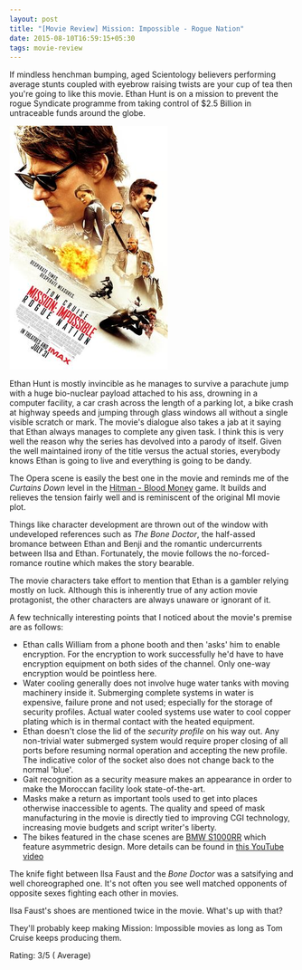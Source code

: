 ```yaml
---
layout: post
title: "[Movie Review] Mission: Impossible - Rogue Nation"
date: 2015-08-10T16:59:15+05:30
tags: movie-review
---
```


If mindless henchman bumping, aged Scientology believers performing average stunts coupled with eyebrow raising twists are your cup of tea then you're going to like this movie.
Ethan Hunt is on a mission to prevent the rogue Syndicate programme from taking control of $2.5 Billion in untraceable funds around the globe.

![Mission: Impossible - Rogue Nation (2015)](/img/movie-poster-mission-impossible-rogue-nation.jpg 'Mission: Impossible - Rogue Nation (2015)')

Ethan Hunt is mostly invincible as he manages to survive a parachute jump with a huge bio-nuclear payload attached to his ass, drowning in a computer facility, a car crash across the length of a parking lot, a bike crash at highway speeds and jumping through glass windows all without a single visible scratch or mark.
The movie's dialogue also takes a jab at it saying that Ethan always manages to complete any given task.
I think this is very well the reason why the series has devolved into a parody of itself.
Given the well maintained irony of the title versus the actual stories, everybody knows Ethan is going to live and everything is going to be dandy.

The Opera scene is easily the best one in the movie and reminds me of the *Curtains Down* level in the [Hitman - Blood Money](https://en.wikipedia.org/wiki/Hitman:_Blood_Money) game.
It builds and relieves the tension fairly well and is reminiscent of the original MI movie plot.

Things like character development are thrown out of the window with undeveloped references such as *The Bone Doctor*, the half-assed bromance between Ethan and Benji and the romantic undercurrents between Ilsa and Ethan.
Fortunately, the movie follows the no-forced-romance routine which makes the story bearable.

The movie characters take effort to mention that Ethan is a gambler relying mostly on luck.
Although this is inherently true of any action movie protagonist, the other characters are always unaware or ignorant of it.

A few technically interesting points that I noticed about the movie's premise are as follows:

* Ethan calls William from a phone booth and then 'asks' him to enable encryption.
For the encryption to work successfully he'd have to have encryption equipment on both sides of the channel.
Only one-way encryption would be pointless here.
* Water cooling generally does not involve huge water tanks with moving machinery inside it.
Submerging complete systems in water is expensive, failure prone and not used; especially for the storage of security profiles.
Actual water cooled systems use water to cool copper plating which is in thermal contact with the heated equipment.
* Ethan doesn't close the lid of the *security profile* on his way out.
Any non-trivial water submerged system would require proper closing of all ports before resuming normal operation and accepting the new profile.
The indicative color of the socket also does not change back to the normal 'blue'.
* Gait recognition as a security measure makes an appearance in order to make the Moroccan facility look state-of-the-art.
* Masks make a return as important tools used to get into places otherwise inaccessible to agents.
The quality and speed of mask manufacturing in the movie is directly tied to improving CGI technology, increasing movie budgets and script writer's liberty.
* The bikes featured in the chase scenes are [BMW S1000RR](https://en.wikipedia.org/wiki/BMW_S1000RR) which feature asymmetric design. More details can be found in [this YouTube video](https://www.youtube.com/watch?v=N9SIS4izLqE)

The knife fight between Ilsa Faust and the *Bone Doctor* was a satsifying and well choreographed one. 
It's not often you see well matched opponents of opposite sexes fighting each other in movies.

Ilsa Faust's  shoes are mentioned twice in the movie. What's up with that?

They'll probably keep making Mission: Impossible movies as long as Tom Cruise keeps producing them.

Rating: 3/5 ( Average)
